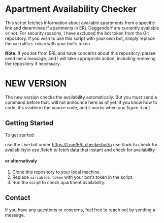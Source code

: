 # Apartment Availability Checker

This script fetches information about available apartments from a specific link and determines if apartments in ERL Deggendorf are currently available or not. For security reasons, I have excluded the bot token from the Git repository.
If you wish to use this script with your own bot, simply replace the `variables.token` with your bot's token.

**Note**: If you are from ERL and have concerns about this repository, please send me a message, and I will take appropriate action, including removing the repository if necessary.

# **NEW VERSION**

The new version checks the availability automatically. But you must send a command before that. will not announce here as of yet. if you know how to code, it's visible in the source code, and it works when you figure it out.

## Getting Started

To get started:

use the Live bot under https://t.me/ERLcheckerbot\n
use /look to check for availability\n
use /fetch to fetch data that instant and check for availability

#### or alternativaly
1. Clone this repository to your local machine.
2. Replace `variables.token` with your bot's token in the script.
3. Run the script to check apartment availability.





## Contact

If you have any questions or concerns, feel free to reach out by sending a message.
